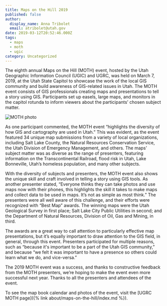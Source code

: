 ```yaml
---
title: Maps on the Hill 2019
published: false
author:
  display_name: Anna Tribolet
  email: atribolet@utah.gov
date: 2019-03-12T20:52:46.000Z
tags:
  - maps
  - moth
  - ugic
category: Uncategorized
---
```


The eighth annual Maps on the Hill (MOTH) event, hosted by the Utah Geographic Information Council (UGIC) and UGRC, was held on March 7, 2019, at the Utah State Capitol to showcase the work of the local GIS community and build awareness of GIS-related issues in Utah. The MOTH event consists of GIS professionals creating maps and presentations to tell a story using GIS. Participants set up easels, large maps, and monitors in the capitol rotunda to inform viewers about the participants’ chosen subject matter.

![MOTH photo](/images/404.png)

As one participant commented, the MOTH event “highlights the diversity of how GIS and cartography are used in Utah.” This was evident, as the event featured 34 unique map submissions from a variety of local organizations, including Salt Lake County, the Natural Resources Conservation Service, the Utah Division of Emergency Management, and others. The maps’ subject matter was as diverse as the range of presenters, featuring information on the Transcontinental Railroad, flood risk in Utah, Lake Bonneville, Utah’s homeless population, and many other subjects.

With the diversity of subjects and presenters, the MOTH event also shows the unique skill and craft involved in telling a story using GIS tools. As another presenter stated, “Everyone thinks they can take photos and use maps now with their phones, this highlights the skill it takes to make maps and collect data to be used in maps. It’s not as simple as most think.” The presenters were all well aware of this challenge, and their efforts were recognized with “Best Map” awards. The winning maps were the Utah Geological Survey in first place; Salt Lake City Public Utilities in second; and the Department of Natural Resources, Division of Oil, Gas and Mining, in third.

The awards are a great way to call attention to particularly effective map presentations, but it’s equally important to draw attention to the GIS field, in general, through this event. Presenters participated for multiple reasons, such as “because it's important to be a part of the Utah GIS community,” and because “we felt it was important to have a presence so others could learn what we do, and vice-versa.”

The 2019 MOTH event was a success, and thanks to constructive feedback from the MOTH presenters, we’re hoping to make the event even more successful next year. Thanks to all the presenters and attendees of the event.

To see the map book calendar and photos of the event, visit the [UGRC MOTH page]({% link about/maps-on-the-hill/index.md %}).
